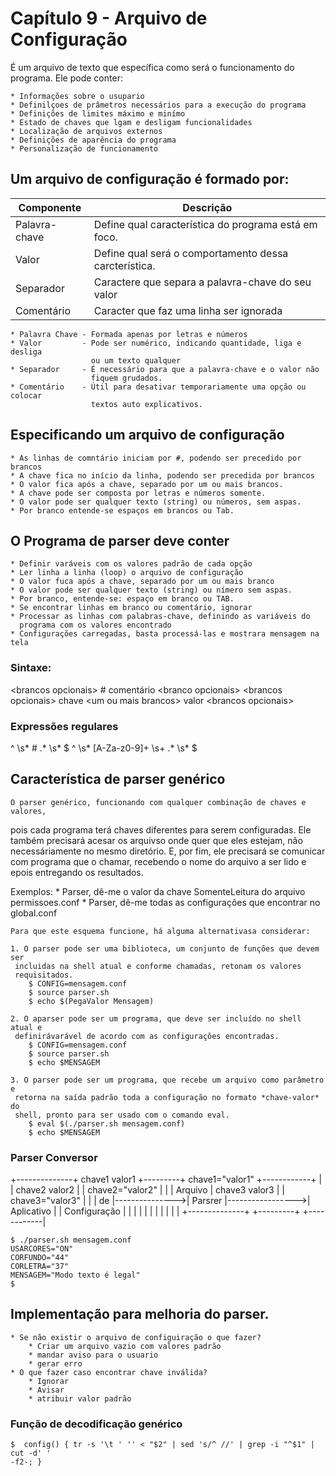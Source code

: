 #	Capítulo 9	-	Arquivo de Configuração

É um arquivo de texto que específica como será o funcionamento do programa. 
Ele pode conter:

	* Informações sobre o usupario
	* Definilçoes de prâmetros necessários para a execução do programa
	* Definições de limites máximo e minímo
	* Estado de chaves que lgam e desligam funcionalidades
	* Localização de arquivos externos
	* Definições de aparência do programa
	* Personalização de funcionamento

## Um arquivo de configuração é formado por:

Componente		|	Descrição
---------		| ------------
Palavra-chave	| Define qual característica do programa está em foco.
Valor			| Define qual será o comportamento dessa carcterística.
Separador		| Caractere que separa a palavra-chave do seu valor
Comentário		| Caracter que faz uma linha ser ignorada

	* Palavra Chave	- Formada apenas por letras e números
	* Valor			- Pode ser numérico, indicando quantidade, liga e desliga
					  ou um texto qualquer
	* Separador		- É necessário para que a palavra-chave e o valor não 
					  fiquem grudados. 
	* Comentário	- Útil para desativar temporariamente uma opção ou colocar
					  textos auto explicativos.

## Especificando um arquivo de configuração

	* As linhas de comntário iniciam por #, podendo ser precedido por brancos
	* A chave fica no início da linha, podendo ser precedida por brancos
	* O valor fica após a chave, separado por um ou mais brancos.
	* A chave pode ser composta por letras e números somente.
	* O valor pode ser qualquer texto (string) ou números, sem aspas.
	* Por branco entende-se espaços em brancos ou Tab.


## O Programa de parser deve conter

	* Definir varáveis com os valores padrão de cada opção
	* Ler linha a linha (loop) o arquivo de configuração
	* O valor fuca após a chave, separado por um ou mais branco
	* O valor pode ser qualquer texto (string) ou nímero sem aspas.
	* Por branco, entende-se: espaço em branco ou TAB.
	* Se encontrar linhas em branco ou comentário, ignorar
	* Processar as linhas com palabras-chave, definindo as variáveis do
	  programa com os valores encontrado
	* Configurações carregadas, basta processá-las e mostrara mensagem na tela

### Sintaxe:

\<brancos opcionais\> # comentário \<branco opcionais\>
\<brancos opcionais\> chave \<um ou mais brancos\> valor \<brancos opcionais\>

### Expressões regulares

^ \s* # .* \s* $
^ \s* [A-Za-z0-9]+ \s+ .* \s* $


## Característica de parser genérico

	O parser genérico, funcionando com qualquer combinação de chaves e valores,
pois cada programa terá chaves diferentes para serem configuradas.  Ele também
precisará acesar os arquivso onde quer que eles estejam, não necessáriamente no
mesmo diretório. E, por fim, ele precisará se comunicar com programa que o
chamar, recebendo o nome do arquivo a ser lido e epois entregando os
resultados.

Exemplos:
	* Parser, dê-me o valor da chave SomenteLeitura do arquivo permissoes.conf
	* Parser, dê-me todas as configurações que encontrar no global.conf

	Para que este esquema funcione, há alguma alternativasa considerar:

	1. O parser pode ser uma biblioteca, um conjunto de funções que devem ser 
	 incluidas na shell atual e conforme chamadas, retonam os valores 
	 requisitados.
		$ CONFIG=mensagem.conf
		$ source parser.sh
		$ echo $(PegaValor Mensagem)
		
	2. O aparser pode ser um programa, que deve ser incluído no shell atual e 
	 definirávarável de acordo com as configurações encontradas.
	 	$ CONFIG=mensagem.conf
		$ source parser.sh
		$ echo $MENSAGEM

	3. O parser pode ser um programa, que recebe um arquivo como parâmetro e 
	 retorna na saída padrão toda a configuração no formato *chave-valor* do
	 shell, pronto para ser usado com o comando eval.
	 	$ eval $(./parser.sh mensagem.conf)
		$ echo $MENSAGEM

### Parser Conversor

+--------------+ chave1 valor1  +---------+ chave1="valor1"  +------------+
|              | chave2 valor2  |         | chave2="valor2"  |            |
|   Arquivo    | chave3 valor3  |         | chave3="valor3"  |            |
|     de       |--------------->| Parsrer |----------------->| Aplicativo |
| Configuração |                |         |                  |            |
|              |                |         |                  |            |
+--------------+                +---------+                  +------------|

	$ ./parser.sh mensagem.conf
	USARCORES="ON"
	CORFUNDO="44"
	CORLETRA="37"
	MENSAGEM="Modo texto é legal"
	$

##  Implementação para melhoria do parser.

	* Se não existir o arquivo de configuiração o que fazer?
		* Criar um arquivo vazio com valores padrão
		* mandar aviso para o usuario
		* gerar erro
	* O que fazer caso encontrar chave inválida?
		* Ignorar
		* Avisar
		* atribuir valor padrão

### Função de decodificação genérico
```
$  config() { tr -s '\t ' '' < "$2" | sed 's/^ //' | grep -i "^$1" | cut -d' '
-f2-; }
```

	
